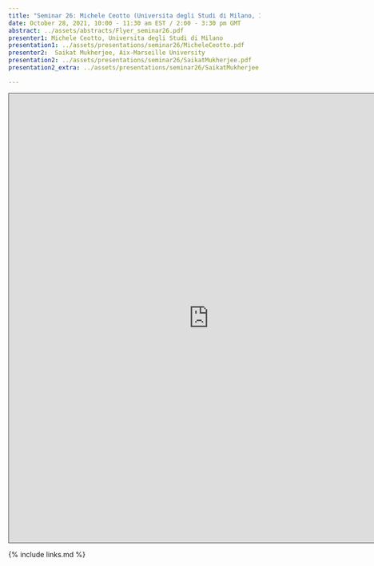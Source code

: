 ```yaml
---
title: "Seminar 26: Michele Ceotto (Universita degli Studi di Milano, Italy) and Saikat Mukherjee (Aix-Marseille University, France)"
date: October 28, 2021, 10:00 - 11:30 am EST / 2:00 - 3:30 pm GMT
abstract: ../assets/abstracts/Flyer_seminar26.pdf
presenter1: Michele Ceotto, Universita degli Studi di Milano
presentation1: ../assets/presentations/seminar26/MicheleCeotto.pdf
presenter2:  Saikat Mukherjee, Aix-Marseille University
presentation2: ../assets/presentations/seminar26/SaikatMukherjee.pdf
presentation2_extra: ../assets/presentations/seminar26/SaikatMukherjee.pptx

---
```


<iframe src="https://ub.hosted.panopto.com/Panopto/Pages/Embed.aspx?id=5d554983-3b04-4335-a0ed-adcf01074ff4
&autoplay=false&offerviewer=true&showtitle=true&showbrand=false&captions=false&interactivity=all" height="900" width="800" 
style="border: 1px solid #464646;" allowfullscreen allow="autoplay"></iframe>


{% include links.md %}


